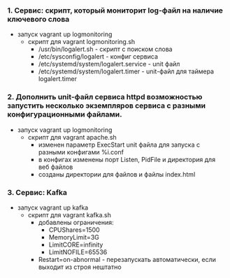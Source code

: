 ### 1. Сервис: скрипт, который мониторит log-файл на наличие ключевого слова
- запуск vagrant up logmonitoring
	- скрипт для vagrant logmonitoring.sh
		- /usr/bin/logalert.sh - скрипт с поиском слова
		- /etc/sysconfig/logalert - конфиг сервиса
		- /etc/systemd/system/logalert.service - unit файл
		- /etc/systemd/system/logalert.timer - unit-файл для таймера logalert.timer
		
		
### 2. Дополнить unit-файл сервиса httpd возможностью запустить несколько экземпляров сервиса с разными конфигурационными файлами.
- запуск vagrant up logmonitoring
	- скрипт для vagrant apache.sh
		- изменен параметр ExecStart unit файла для запуска с разными конфигами %i.conf
		- в конфигах изменены порт Listen, PidFile и директория для веб файлов
		- созданы директории для файлов и файлы index.html
### 3. Cервис: Kafka
- запуск vagrant up kafka
	- скрипт для vagrant kafka.sh
		- добавлены ограничения:
			- CPUShares=1500
			- MemoryLimit=3G
			- LimitCORE=infinity
			- LimitNOFILE=65536
		- Restart=on-abnormal - перезапускать автоматически, если выходит из строя нештатно

